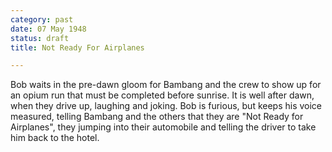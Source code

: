 ```yaml
---
category: past
date: 07 May 1948
status: draft
title: Not Ready For Airplanes

---
```



Bob waits in the pre-dawn gloom for Bambang and the
crew to show up for an opium run that must be completed before sunrise. It is well after dawn, when they drive up, laughing and
joking. Bob is furious, but keeps his voice measured, telling Bambang
and the others that they are "Not Ready for Airplanes", they jumping
into their automobile and telling the driver to take him back to the
hotel.

